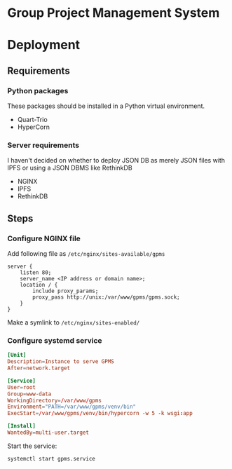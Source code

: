 # Group Project Management System

# Deployment

## Requirements

### Python packages

These packages should be installed in a Python virtual environment.

- Quart-Trio
- HyperCorn

### Server requirements

I haven't decided on whether to deploy JSON DB as merely JSON files with IPFS
or using a JSON DBMS like RethinkDB

- NGINX
- IPFS
- RethinkDB

## Steps

### Configure NGINX file

Add following file as `/etc/nginx/sites-available/gpms`

```nginx
server {
	listen 80;
	server_name <IP address or domain name>;
	location / {
		include proxy_params;
		proxy_pass http://unix:/var/www/gpms/gpms.sock;
	}
}
```

Make a symlink to `/etc/nginx/sites-enabled/`

### Configure systemd service

```toml
[Unit]
Description=Instance to serve GPMS
After=network.target

[Service]
User=root
Group=www-data
WorkingDirectory=/var/www/gpms
Environment="PATH=/var/www/gpms/venv/bin"
ExecStart=/var/www/gpms/venv/bin/hypercorn -w 5 -k wsgi:app

[Install]
WantedBy=multi-user.target
```

Start the service:

```bash
systemctl start gpms.service
```
